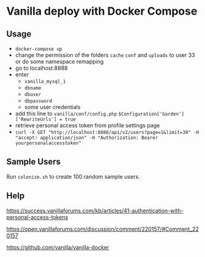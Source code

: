 # Vanilla deploy with Docker Compose
## Usage
- `docker-compose up`
- change the permission of the folders `cache` `conf` and `uploads` to user 33 or do some namespace remapping
- go to localhost:8888
- enter
  - `vanilla_mysql_1`
  - `dbname`
  - `dbuser`
  - `dbpassword`
  - some user credentials
- add this line to `vanilla/conf/config.php`
 ```$Configuration['Garden']['RewriteUrls'] = true```
- retrieve personal access token from profile settings page
- `curl -X GET "http://localhost:8888/api/v2/users?page=1&limit=30" -H  "accept: application/json" -H "Authorization: Bearer yourpersonalaccesstoken"`

## Sample Users
Run `colonize.sh` to create 100 random sample users.

## Help
https://success.vanillaforums.com/kb/articles/41-authentication-with-personal-access-tokens

https://open.vanillaforums.com/discussion/comment/220157/#Comment_220157

https://github.com/vanilla/vanilla-docker
